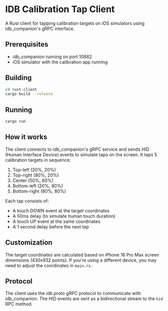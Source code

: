 # IDB Calibration Tap Client

A Rust client for tapping calibration targets on iOS simulators using idb_companion's gRPC interface.

## Prerequisites

- idb_companion running on port 10882
- iOS simulator with the calibration app running

## Building

```bash
cd rust-client
cargo build --release
```

## Running

```bash
cargo run
```

## How it works

The client connects to idb_companion's gRPC service and sends HID (Human Interface Device) events to simulate taps on the screen. It taps 5 calibration targets in sequence:

1. Top-left (20%, 20%)
2. Top-right (80%, 20%)
3. Center (50%, 60%)
4. Bottom-left (20%, 80%)
5. Bottom-right (80%, 80%)

Each tap consists of:
- A touch DOWN event at the target coordinates
- A 50ms delay (to simulate human touch duration)
- A touch UP event at the same coordinates
- A 1 second delay before the next tap

## Customization

The target coordinates are calculated based on iPhone 16 Pro Max screen dimensions (430x932 points). If you're using a different device, you may need to adjust the coordinates in `main.rs`.

## Protocol

The client uses the idb.proto gRPC protocol to communicate with idb_companion. The HID events are sent as a bidirectional stream to the `hid` RPC method.